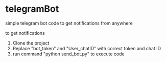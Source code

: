 # telegramBot
simple telegram bot code to get notifications from anywhere

to get notifications

1. Clone the project
2. Replace "bot_token" and "User_chatID" with correct token and chat ID
3. run command "python send_bot.py" to execute code
